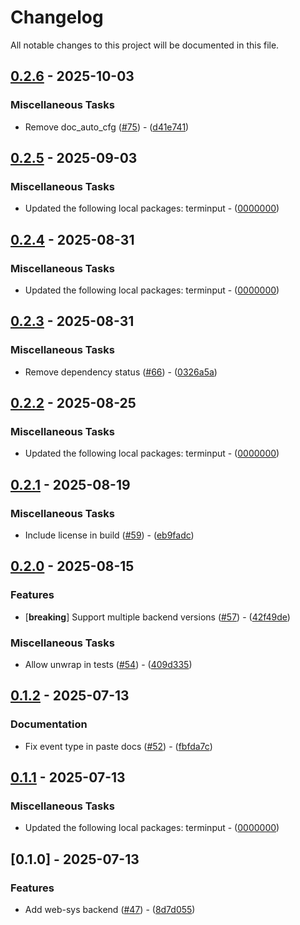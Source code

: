 # Changelog

All notable changes to this project will be documented in this file.

## [0.2.6](https://github.com/aschey/terminput/compare/terminput-web-sys-v0.2.5..terminput-web-sys-v0.2.6) - 2025-10-03

### Miscellaneous Tasks

- Remove doc_auto_cfg ([#75](https://github.com/aschey/terminput/issues/75)) - ([d41e741](https://github.com/aschey/terminput/commit/d41e7414f322dbc04550c9b6b4abdeeb4b0ac8ec))


## [0.2.5](https://github.com/aschey/terminput/compare/terminput-web-sys-v0.2.4..terminput-web-sys-v0.2.5) - 2025-09-03

### Miscellaneous Tasks

- Updated the following local packages: terminput - ([0000000](https://github.com/aschey/terminput/commit/0000000))

## [0.2.4](https://github.com/aschey/terminput/compare/terminput-web-sys-v0.2.3..terminput-web-sys-v0.2.4) - 2025-08-31

### Miscellaneous Tasks

- Updated the following local packages: terminput - ([0000000](https://github.com/aschey/terminput/commit/0000000))

## [0.2.3](https://github.com/aschey/terminput/compare/terminput-web-sys-v0.2.2..terminput-web-sys-v0.2.3) - 2025-08-31

### Miscellaneous Tasks

- Remove dependency status ([#66](https://github.com/aschey/terminput/issues/66)) - ([0326a5a](https://github.com/aschey/terminput/commit/0326a5a0c0249a07ec226bfcbb007c00b43db489))

## [0.2.2](https://github.com/aschey/terminput/compare/terminput-web-sys-v0.2.1..terminput-web-sys-v0.2.2) - 2025-08-25

### Miscellaneous Tasks

- Updated the following local packages: terminput - ([0000000](https://github.com/aschey/terminput/commit/0000000))

## [0.2.1](https://github.com/aschey/terminput/compare/terminput-web-sys-v0.2.0..terminput-web-sys-v0.2.1) - 2025-08-19

### Miscellaneous Tasks

- Include license in build ([#59](https://github.com/aschey/terminput/issues/59)) - ([eb9fadc](https://github.com/aschey/terminput/commit/eb9fadc58bb9d8f1ddef2e1d44738257e9c519f0))

## [0.2.0](https://github.com/aschey/terminput/compare/terminput-web-sys-v0.1.2..terminput-web-sys-v0.2.0) - 2025-08-15

### Features

- [**breaking**] Support multiple backend versions ([#57](https://github.com/aschey/terminput/issues/57)) - ([42f49de](https://github.com/aschey/terminput/commit/42f49ded1cd86f91cbb9560c8036cea01a827ea9))

### Miscellaneous Tasks

- Allow unwrap in tests ([#54](https://github.com/aschey/terminput/issues/54)) - ([409d335](https://github.com/aschey/terminput/commit/409d335c51af05f6fa53b7ac6b748d3e60df28ad))

## [0.1.2](https://github.com/aschey/terminput/compare/terminput-web-sys-v0.1.1..terminput-web-sys-v0.1.2) - 2025-07-13

### Documentation

- Fix event type in paste docs ([#52](https://github.com/aschey/terminput/issues/52)) - ([fbfda7c](https://github.com/aschey/terminput/commit/fbfda7cd5e762dd28f9cc5de40be638f755f09c5))

## [0.1.1](https://github.com/aschey/terminput/compare/terminput-web-sys-v0.1.0..terminput-web-sys-v0.1.1) - 2025-07-13

### Miscellaneous Tasks

- Updated the following local packages: terminput - ([0000000](https://github.com/aschey/terminput/commit/0000000))

## [0.1.0] - 2025-07-13

### Features

- Add web-sys backend ([#47](https://github.com/aschey/terminput/issues/47)) - ([8d7d055](https://github.com/aschey/terminput/commit/8d7d055917424fecc5167b6d03cf6267c7d46830))

